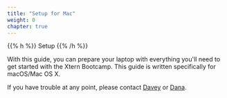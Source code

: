 ```yaml
---
title: "Setup for Mac"
weight: 0
chapter: true
---
```


{{% h %}}
<i class="fa fa-apple"></i> Setup
{{% /h %}}

With this guide, you can prepare your laptop with everything you'll need to get started with the Xtern Bootcamp. This guide is written specifically for macOS/Mac OS X.

If you have trouble at any point, please contact [Davey](mailto:davey@fretless.com) or [Dana](mailto:dana@fretless.com).